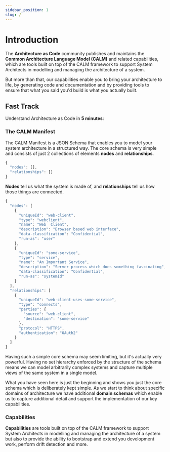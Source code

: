 ```yaml
---
sidebar_position: 1
slug: /
---
```


# Introduction

The **Architecture as Code** community publishes and maintains the **Common Architecture Language Model (CALM)** and related capabilities, which are tools built on top of the CALM framework to support System Architects in modelling and managing the architecture of a system. 

But more than that, our capabilities enable you to bring your architecture to life, by generating code and documentation and by providing tools to ensure that what you said you'd build is what you actually built. 

## Fast Track

Understand Architecture as Code in **5 minutes**:

### The CALM Manifest

The CALM Manifest is a JSON Schema that enables you to model your system architecture in a structured way. The core schema is very simple and consists of just 2 collections of elements **nodes** and **relationships**. 

```js
{
  "nodes": [],
  "relationships": []
}
```

**Nodes** tell us what the system is made of, and **relationships** tell us how those things are connected. 

```js
{
  "nodes": [
    {
      "uniqueId": "web-client",
      "type": "webclient",
      "name": "Web  Client",
      "description": "Browser based web interface",
      "data-classification": "Confidential",
      "run-as": "user"
    },
    {
      "uniqueId": "some-service",
      "type": "service",
      "name": "An Important Service",
      "description": "Server process which does something fascinating",
      "data-classification": "Confidential",
      "run-as": "systemId"
    }
  ],
  "relationships": [
    {
      "uniqueId": "web-client-uses-some-service",
      "type": "connects",
      "parties": {
        "source": "web-client",
        "destination": "some-service"
      },
      "protocol": "HTTPS",
      "authentication": "OAuth2"
    }
  ]
}
```

Having such a simple core schema may seem limiting, but it's actually very powerful. Having no set hierarchy enforced by the structure of the schema means we can model arbitrarily complex systems and capture multiple views of the same system in a single model.

What you have seen here is just the beginning and shows you just the core schema which is deliberately kept simple. As we start to think about specific domains of architecture we have additional **domain schemas** which enable us to capture additional detail and support the implementation of our key capabilities.

### Capabilities

**Capabilities** are tools built on top of the CALM framework to support System Architects in modelling and managing the architecture of a system but also to provide the ability to bootstrap and extend you development work, perform drift detection and more.
